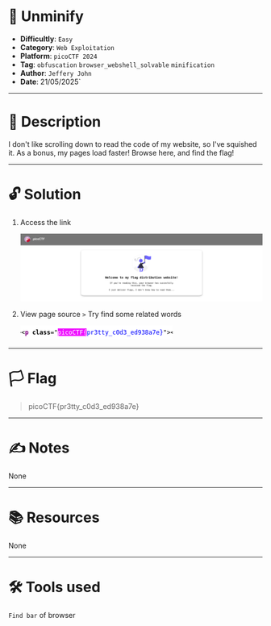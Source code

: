 # :briefcase: Unminify

- **Difficultly**: `Easy`
- **Category**: `Web Exploitation`
- **Platform**: `picoCTF 2024`
- **Tag**: `obfuscation` `browser_webshell_solvable` `minification`
- **Author**: `Jeffery John`
- **Date**: 21/05/2025`

---

# :pencil: Description

I don't like scrolling down to read the code of my website, so I've squished it. As a bonus, my pages load faster! Browse here, and find the flag!

---

# :unlock: Solution

1. Access the link

    ![image1](images/image1.png)

2. View page source `>` Try find some related words

    ![image2](images/image2.png)

---

# :white_flag: Flag

> picoCTF{pr3tty_c0d3_ed938a7e}

---

# :writing_hand: Notes

None

---

# :books: Resources

None

---

# :hammer_and_wrench: Tools used

`Find bar` of browser

